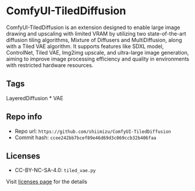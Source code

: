 # ComfyUI-TiledDiffusion
ComfyUI-TiledDiffusion is an extension designed to enable large image drawing and upscaling with limited VRAM by utilizing two state-of-the-art diffusion tiling algorithms, Mixture of Diffusers and MultiDiffusion, along with a Tiled VAE algorithm. It supports features like SDXL model, ControlNet, Tiled VAE, Img2img upscale, and ultra-large image generation, aiming to improve image processing efficiency and quality in environments with restricted hardware resources.

## Tags
LayeredDiffusion * VAE

## Repo info
- Repo url: `https://github.com/shiimizu/ComfyUI-TiledDiffusion`
- Commit hash: `ccee242bb7bcef89e46d69d3c069ccb32b406faa`

## Licenses
- CC-BY-NC-SA-4.0: `tiled_vae.py`

Visit [licenses page](licenses.md) for the details
